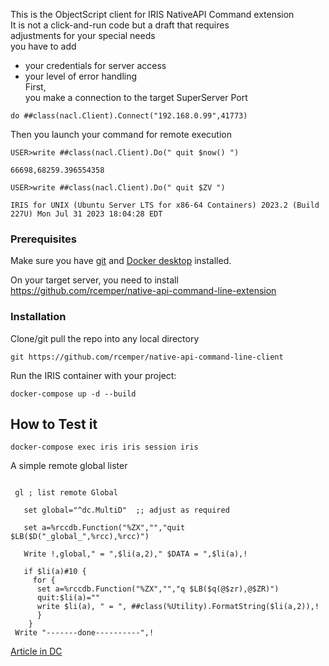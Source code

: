 This is the ObjectScript client for IRIS NativeAPI Command extension  
It is not a click-and-run code but a draft that requires   
adjustments for your special needs    
you have to add   
- your credentials for server access    
- your level of error handling    
First,    
you make a connection to the target SuperServer Port    
````   
do ##class(nacl.Client).Connect("192.168.0.99",41773)   
````    

Then you launch your command for remote execution      

````   
USER>write ##class(nacl.Client).Do(" quit $now() ")
   
66698,68259.396554358

USER>write ##class(nacl.Client).Do(" quit $ZV ")

IRIS for UNIX (Ubuntu Server LTS for x86-64 Containers) 2023.2 (Build 227U) Mon Jul 31 2023 18:04:28 EDT   
````  
 
### Prerequisites
Make sure you have [git](https://git-scm.com/book/en/v2/Getting-Started-Installing-Git) and [Docker desktop](https://www.docker.com/products/docker-desktop) installed.    

On your target server, you need to install    
https://github.com/rcemper/native-api-command-line-extension    

### Installation   
Clone/git pull the repo into any local directory  

````    
git https://github.com/rcemper/native-api-command-line-client    
````    
   
Run the IRIS container with your project:   

````
docker-compose up -d --build    
````
## How to Test it    

````
docker-compose exec iris iris session iris    
````   

A simple remote global lister  
````

 gl ; list remote Global

   set global="^dc.MultiD"  ;; adjust as required    

   set a=%rccdb.Function("%ZX","","quit $LB($D("_global_",%rcc),%rcc)")    

   Write !,global," = ",$li(a,2)," $DATA = ",$li(a),!     

   if $li(a)#10 {    
     for {     
      set a=%rccdb.Function("%ZX","","q $LB($q(@$zr),@$ZR)")   
      quit:$li(a)=""    
      write $li(a), " = ", ##class(%Utility).FormatString($li(a,2)),!    
      }    
    }    
 Write "-------done----------",!   

````

[Article in DC](https://community.intersystems.com/post/remote-global-listing-using-nativeapi-objectscript-2)
  
        
